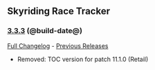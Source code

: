 ## Skyriding Race Tracker
### [3.3.3](https://github.com/diomsg-code/SkyridingRaceTracker/tree/3.3.3) (@build-date@)
[Full Changelog](https://github.com/diomsg-code/SkyridingRaceTracker/compare/3.3.2...3.3.3) - [Previous Releases](https://github.com/diomsg-code/SkyridingRaceTracker/releases)

- Removed: TOC version for patch 11.1.0 (Retail)